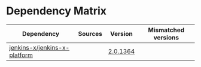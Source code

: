 # Dependency Matrix

Dependency | Sources | Version | Mismatched versions
---------- | ------- | ------- | -------------------
[jenkins-x/jenkins-x-platform](https://github.com/jenkins-x/jenkins-x-platform) |  | [2.0.1364](https://github.com/jenkins-x/jenkins-x-platform/releases/tag/v2.0.1364) | 
